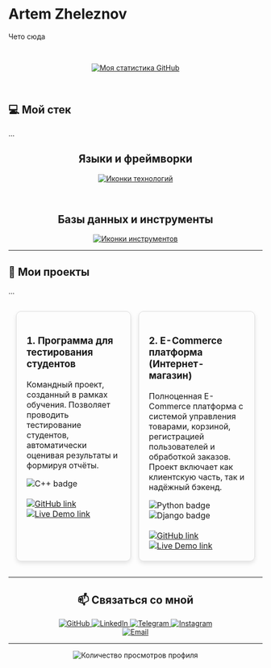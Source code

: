 
# Artem Zheleznov

Чето сюда

<br><div align="center">
  <a href="https://github.com/sigvame?tab=repositories">
    <img src="https://github-readme-stats.vercel.app/api?username=sigvame&show_icons=true&theme=dark" alt="Моя статистика GitHub" />
  </a>
</div>

<br>

## 💻 Мой стек

...

<div align="center">
  <h2>Языки и фреймворки</h2>
</div>
<p align="center">
  <a href="https://skillicons.dev">
    <img src="https://skillicons.dev/icons?i=cpp,python,django,html,css,js,react,bootstrap" alt="Иконки технологий" />
  </a>
</p><br>

<div align="center">
  <h2>Базы данных и инструменты</h2>
</div>
<p align="center">
  <a href="https://skillicons.dev">
    <img src="https://skillicons.dev/icons?i=mysql,sqlite,git,vscode,docker,figma" alt="Иконки инструментов" />
  </a>
</p>

---

## 🚀 Мои проекты

...

<table style="width:100%; border-collapse: separate; border-spacing: 15px;">
  <tr>
    <td style="border: 1px solid #ddd; border-radius: 10px; padding: 20px; box-shadow: 0 4px 8px rgba(0,0,0,0.1); vertical-align: top;">
      <h3>1. Программа для тестирования студентов</h3>
      <p>Командный проект, созданный в рамках обучения. Позволяет проводить тестирование студентов, автоматически оценивая результаты и формируя отчёты.</p>
      <img src="https://img.shields.io/badge/C++-00599C?style=for-the-badge&logo=cplusplus&logoColor=white" alt="C++ badge" />
      <br><br>
      <a href="https://github.com/sigvame/student-testing-program" target="_blank">
        <img src="https://img.shields.io/badge/GitHub-100000?style=for-the-badge&logo=github&logoColor=white" alt="GitHub link" />
      </a>
      <a href="#" target="_blank">
        <img src="https://img.shields.io/badge/Live%20Demo-100000?style=for-the-badge&logo=vercel&logoColor=white" alt="Live Demo link" />
      </a>
    </td>
    <td style="border: 1px solid #ddd; border-radius: 10px; padding: 20px; box-shadow: 0 4px 8px rgba(0,0,0,0.1); vertical-align: top;">
      <h3>2. E-Commerce платформа (Интернет-магазин)</h3>
      <p>Полноценная E-Commerce платформа с системой управления товарами, корзиной, регистрацией пользователей и обработкой заказов. Проект включает как клиентскую часть, так и надёжный бэкенд.</p>
      <img src="https://img.shields.io/badge/Python-3776AB?style=for-the-badge&logo=python&logoColor=white" alt="Python badge" /> <img src="https://img.shields.io/badge/Django-092E20?style=for-the-badge&logo=django&logoColor=white" alt="Django badge" />
      <br><br>
      <a href="https://github.com/sigvame/e-commerce-platform" target="_blank">
        <img src="https://img.shields.io/badge/GitHub-100000?style=for-the-badge&logo=github&logoColor=white" alt="GitHub link" />
      </a>
      <a href="#" target="_blank">
        <img src="https://img.shields.io/badge/Live%20Demo-100000?style=for-the-badge&logo=vercel&logoColor=white" alt="Live Demo link" />
      </a>
    </td>
  </tr>
</table>


---
<div align="center">
  <h2>📫 Связаться со мной</h2>
</div>

<p align="center">
  <a href="https://github.com/sigvame" target="_blank">
    <img src="https://img.shields.io/badge/GitHub-100000?style=for-the-badge&logo=github&logoColor=white" alt="GitHub" />
  </a>
  <a href="https://www.linkedin.com/in/artemzheleznov" target="_blank">
    <img src="https://img.shields.io/badge/LinkedIn-0077B5?style=for-the-badge&logo=linkedin&logoColor=white" alt="LinkedIn" />
  </a>
  <a href="https://t.me/kaiseloff" target="_blank">
    <img src="https://img.shields.io/badge/Telegram-26A5E4?style=for-the-badge&logo=telegram&logoColor=white" alt="Telegram" />
  </a>
  <a href="https://www.instagram.com/kaiseloff?igsh=cjdtcGhjdzgzOXB2" target="_blank">
    <img src="https://img.shields.io/badge/Instagram-E4405F?style=for-the-badge&logo=instagram&logoColor=white" alt="Instagram" />
  </a><br>
  <a href="mailto:artemzheleznovjob@gmail.com">
    <img src="https://img.shields.io/badge/Gmail-D14836?style=for-the-badge&logo=gmail&logoColor=white" alt="Email" />
  </a>
</p>
<hr>

<div align="center">
  <img src="https://komarev.com/ghpvc/?username=sigvame&style=for-the-badge" alt="Количество просмотров профиля" />
</div>
